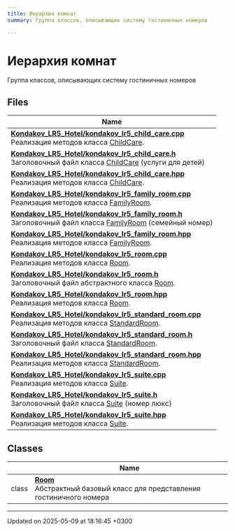 ```yaml
---
title: Иерархия комнат
summary: Группа классов, описывающих систему гостиничных номеров 

---
```


# Иерархия комнат

Группа классов, описывающих систему гостиничных номеров 

## Files

| Name           |
| -------------- |
| **[Kondakov_LR5_Hotel/kondakov_lr5_child_care.cpp](Files/kondakov__lr5__child__care_8cpp.md#file-kondakov-lr5-child-care.cpp)** <br>Реализация методов класса [ChildCare](Classes/class_child_care.md).  |
| **[Kondakov_LR5_Hotel/kondakov_lr5_child_care.h](Files/kondakov__lr5__child__care_8h.md#file-kondakov-lr5-child-care.h)** <br>Заголовочный файл класса [ChildCare](Classes/class_child_care.md) (услуги для детей)  |
| **[Kondakov_LR5_Hotel/kondakov_lr5_child_care.hpp](Files/kondakov__lr5__child__care_8hpp.md#file-kondakov-lr5-child-care.hpp)** <br>Реализация методов класса [ChildCare](Classes/class_child_care.md).  |
| **[Kondakov_LR5_Hotel/kondakov_lr5_family_room.cpp](Files/kondakov__lr5__family__room_8cpp.md#file-kondakov-lr5-family-room.cpp)** <br>Реализация методов класса [FamilyRoom](Classes/class_family_room.md).  |
| **[Kondakov_LR5_Hotel/kondakov_lr5_family_room.h](Files/kondakov__lr5__family__room_8h.md#file-kondakov-lr5-family-room.h)** <br>Заголовочный файл класса [FamilyRoom](Classes/class_family_room.md) (семейный номер)  |
| **[Kondakov_LR5_Hotel/kondakov_lr5_family_room.hpp](Files/kondakov__lr5__family__room_8hpp.md#file-kondakov-lr5-family-room.hpp)** <br>Реализация методов класса [FamilyRoom](Classes/class_family_room.md).  |
| **[Kondakov_LR5_Hotel/kondakov_lr5_room.cpp](Files/kondakov__lr5__room_8cpp.md#file-kondakov-lr5-room.cpp)** <br>Реализация методов класса [Room](Classes/class_room.md).  |
| **[Kondakov_LR5_Hotel/kondakov_lr5_room.h](Files/kondakov__lr5__room_8h.md#file-kondakov-lr5-room.h)** <br>Заголовочный файл абстрактного класса [Room](Classes/class_room.md).  |
| **[Kondakov_LR5_Hotel/kondakov_lr5_room.hpp](Files/kondakov__lr5__room_8hpp.md#file-kondakov-lr5-room.hpp)** <br>Реализация методов класса [Room](Classes/class_room.md).  |
| **[Kondakov_LR5_Hotel/kondakov_lr5_standard_room.cpp](Files/kondakov__lr5__standard__room_8cpp.md#file-kondakov-lr5-standard-room.cpp)** <br>Реализация методов класса [StandardRoom](Classes/class_standard_room.md).  |
| **[Kondakov_LR5_Hotel/kondakov_lr5_standard_room.h](Files/kondakov__lr5__standard__room_8h.md#file-kondakov-lr5-standard-room.h)** <br>Заголовочный файл класса [StandardRoom](Classes/class_standard_room.md).  |
| **[Kondakov_LR5_Hotel/kondakov_lr5_standard_room.hpp](Files/kondakov__lr5__standard__room_8hpp.md#file-kondakov-lr5-standard-room.hpp)** <br>Реализация методов класса [StandardRoom](Classes/class_standard_room.md).  |
| **[Kondakov_LR5_Hotel/kondakov_lr5_suite.cpp](Files/kondakov__lr5__suite_8cpp.md#file-kondakov-lr5-suite.cpp)** <br>Реализация методов класса [Suite](Classes/class_suite.md).  |
| **[Kondakov_LR5_Hotel/kondakov_lr5_suite.h](Files/kondakov__lr5__suite_8h.md#file-kondakov-lr5-suite.h)** <br>Заголовочный файл класса [Suite](Classes/class_suite.md) (номер люкс)  |
| **[Kondakov_LR5_Hotel/kondakov_lr5_suite.hpp](Files/kondakov__lr5__suite_8hpp.md#file-kondakov-lr5-suite.hpp)** <br>Реализация методов класса [Suite](Classes/class_suite.md).  |

## Classes

|                | Name           |
| -------------- | -------------- |
| class | **[Room](Classes/class_room.md)** <br>Абстрактный базовый класс для представления гостиничного номера  |






-------------------------------

Updated on 2025-05-09 at 18:16:45 +0300